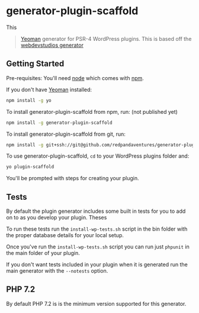 # generator-plugin-scaffold 

This 

> [Yeoman](http://yeoman.io) generator for PSR-4 WordPress plugins. This is based off the [webdevstudios generator](https://github.com/WebDevStudios/generator-plugin-wp)

## Getting Started

Pre-requisites: You'll need [node](https://nodejs.org/download/) which comes with [npm](https://github.com/npm/npm#super-easy-install).

If you don't have [Yeoman](http://yeoman.io/) installed:

```bash
npm install -g yo
```

To install generator-plugin-scaffold from npm, run: (not published yet)

```bash
npm install -g generator-plugin-scaffold
```


To install generator-plugin-scaffold from git, run:

```bash
npm install -g git+ssh://git@github.com/redpandaventures/generator-plugin-scaffold
```

To use generator-plugin-scaffold, `cd` to your WordPress plugins folder and:

```bash
yo plugin-scaffold
```
You'll be prompted with steps for creating your plugin.



## Tests

By default the plugin generator includes some built in tests for you to add on to as
you develop your plugin. Theses

To run these tests run the `install-wp-tests.sh` script
in the bin folder with the proper database details for your local setup.

Once you've run the `install-wp-tests.sh` script you can run just `phpunit` in
the main folder of your plugin.

If you don't want tests included in your plugin when it is generated run the
main generator with the `--notests` option.

## PHP 7.2

By default PHP 7.2 is is the minimum version supported for this generator. 
